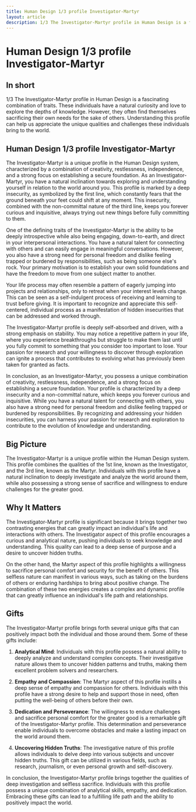 ```yaml
---
title: Human Design 1/3 profile Investigator-Martyr
layout: article
description: 1/3 The Investigator-Martyr profile in Human Design is a fascinating combination of traits. These individuals have a natural curiosity and love to explore the depths of knowledge. However, they often find themselves sacrificing their own needs for the sake of others. Understanding this profile can help us appreciate the unique qualities and challenges these individuals bring to the world.
---
```

# Human Design 1/3 profile Investigator-Martyr
## In short
1/3  The Investigator-Martyr profile in Human Design is a fascinating combination of traits. These individuals have a natural curiosity and love to explore the depths of knowledge. However, they often find themselves sacrificing their own needs for the sake of others. Understanding this profile can help us appreciate the unique qualities and challenges these individuals bring to the world.

## Human Design 1/3 profile Investigator-Martyr
The Investigator-Martyr is a unique profile in the Human Design system, characterized by a combination of creativity, restlessness, independence, and a strong focus on establishing a secure foundation. As an Investigator-Martyr, you have a natural inclination towards exploring and understanding yourself in relation to the world around you. This profile is marked by a deep insecurity, as symbolized by the first line, which constantly fears that the ground beneath your feet could shift at any moment. This insecurity, combined with the non-committal nature of the third line, keeps you forever curious and inquisitive, always trying out new things before fully committing to them.

One of the defining traits of the Investigator-Martyr is the ability to be deeply introspective while also being engaging, down-to-earth, and direct in your interpersonal interactions. You have a natural talent for connecting with others and can easily engage in meaningful conversations. However, you also have a strong need for personal freedom and dislike feeling trapped or burdened by responsibilities, such as being someone else's rock. Your primary motivation is to establish your own solid foundations and have the freedom to move from one subject matter to another.

Your life process may often resemble a pattern of eagerly jumping into projects and relationships, only to retreat when your interest levels change. This can be seen as a self-indulgent process of receiving and learning to trust before giving. It is important to recognize and appreciate this self-centered, individual process as a manifestation of hidden insecurities that can be addressed and worked through.

The Investigator-Martyr profile is deeply self-absorbed and driven, with a strong emphasis on stability. You may notice a repetitive pattern in your life, where you experience breakthroughs but struggle to make them last until you fully commit to something that you consider too important to lose. Your passion for research and your willingness to discover through exploration can ignite a process that contributes to evolving what has previously been taken for granted as facts.

In conclusion, as an Investigator-Martyr, you possess a unique combination of creativity, restlessness, independence, and a strong focus on establishing a secure foundation. Your profile is characterized by a deep insecurity and a non-committal nature, which keeps you forever curious and inquisitive. While you have a natural talent for connecting with others, you also have a strong need for personal freedom and dislike feeling trapped or burdened by responsibilities. By recognizing and addressing your hidden insecurities, you can harness your passion for research and exploration to contribute to the evolution of knowledge and understanding.
## Big Picture

The Investigator-Martyr is a unique profile within the Human Design system. This profile combines the qualities of the 1st line, known as the Investigator, and the 3rd line, known as the Martyr. Individuals with this profile have a natural inclination to deeply investigate and analyze the world around them, while also possessing a strong sense of sacrifice and willingness to endure challenges for the greater good.

## Why It Matters

The Investigator-Martyr profile is significant because it brings together two contrasting energies that can greatly impact an individual's life and interactions with others. The Investigator aspect of this profile encourages a curious and analytical nature, pushing individuals to seek knowledge and understanding. This quality can lead to a deep sense of purpose and a desire to uncover hidden truths.

On the other hand, the Martyr aspect of this profile highlights a willingness to sacrifice personal comfort and security for the benefit of others. This selfless nature can manifest in various ways, such as taking on the burdens of others or enduring hardships to bring about positive change. The combination of these two energies creates a complex and dynamic profile that can greatly influence an individual's life path and relationships.

## Gifts

The Investigator-Martyr profile brings forth several unique gifts that can positively impact both the individual and those around them. Some of these gifts include:

1. **Analytical Mind**: Individuals with this profile possess a natural ability to deeply analyze and understand complex concepts. Their investigative nature allows them to uncover hidden patterns and truths, making them excellent problem solvers and researchers.

2. **Empathy and Compassion**: The Martyr aspect of this profile instills a deep sense of empathy and compassion for others. Individuals with this profile have a strong desire to help and support those in need, often putting the well-being of others before their own.

3. **Dedication and Perseverance**: The willingness to endure challenges and sacrifice personal comfort for the greater good is a remarkable gift of the Investigator-Martyr profile. This determination and perseverance enable individuals to overcome obstacles and make a lasting impact on the world around them.

4. **Uncovering Hidden Truths**: The investigative nature of this profile allows individuals to delve deep into various subjects and uncover hidden truths. This gift can be utilized in various fields, such as research, journalism, or even personal growth and self-discovery.

In conclusion, the Investigator-Martyr profile brings together the qualities of deep investigation and selfless sacrifice. Individuals with this profile possess a unique combination of analytical skills, empathy, and dedication. Embracing these gifts can lead to a fulfilling life path and the ability to positively impact the world.